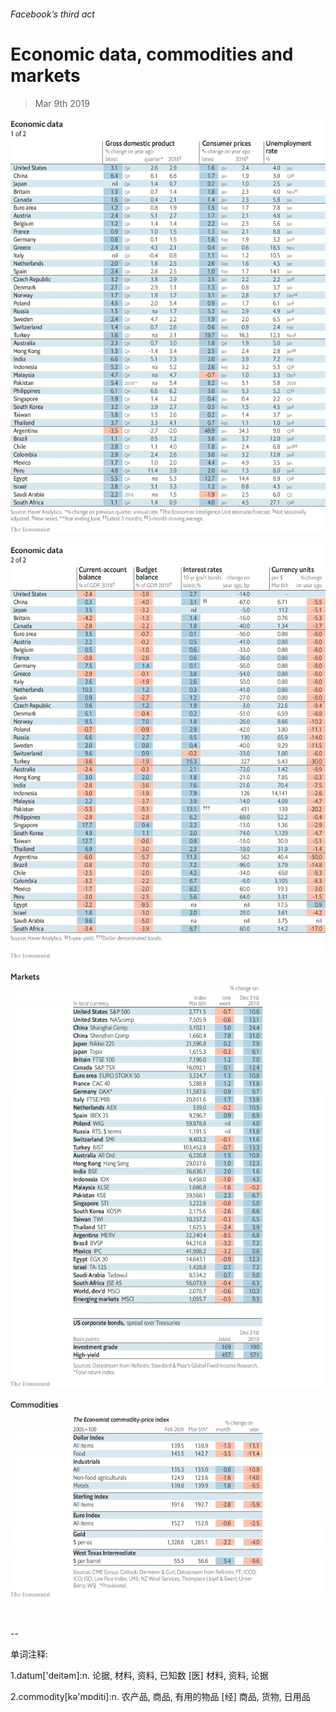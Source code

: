###### Facebook’s third act

# Economic data, commodities and markets 

> Mar 9th 2019 

![image](images/20190309_int101.png) 

![image](images/20190309_int102.png) 

![image](images/20190309_int201.png) 

![image](images/20190309_int401.png) 

  

-- 

 单词注释:

1.datum['deitәm]:n. 论据, 材料, 资料, 已知数 [医] 材料, 资料, 论据 

2.commodity[kә'mɒditi]:n. 农产品, 商品, 有用的物品 [经] 商品, 货物, 日用品 

